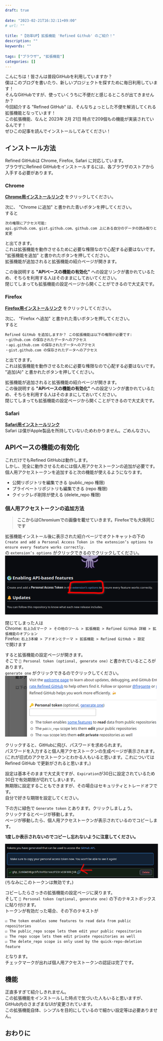 ```yaml
---
draft: true

date: "2023-02-21T16:32:11+09:00"
# url: ""

title: "【効率UP】拡張機能 'Refined Github' のご紹介！"
description: ""
keywords: ""

tags: ["ブラウザ", "拡張機能"]
categories: []
---
```


こんにちは！皆さんは普段GitHubを利用していますか？  
僕はこのブログを書いたり、新しいプロジェクトを探すために毎日利用しています！  
そんなGitHubですが、使っていくうちに不便だと感じるところが出てきませんか？  
今回紹介する "Refined GitHub" は、そんなちょっとした不便を解消してくれる拡張機能となっています！  
この拡張機能、なんと 2023年 2月 21日 時点で209個もの機能が実装されているんです！  
ぜひこの記事を読んでインストールしてみてください！  

## インストール方法

Refined GitHubは Chrome, Firefox, Safari に対応しています。  
ブラウザにRefined GitHubをインストールするには、各ブラウザのストアから入手する必要があります。  

### Chrome

**[Chrome用インストールリンク](https://chrome.google.com/webstore/detail/refined-github/hlepfoohegkhhmjieoechaddaejaokhf)** をクリックしてください。  

次に、 "Chrome に追加" と書かれた青いボタンを押してください。  
すると  

`次の権限にアクセス可能:`  
`api.github.com、gist.github.com、github.com 上にある自分のデータの読み取りと変更`

と出てきます。  
これは拡張機能を動作させるために必要な権限なので心配する必要はないです。  
"拡張機能を追加" と書かれたボタンを押してください。  
拡張機能が追加されると拡張機能の紹介ページが開きます。  

この後説明する **"APIベースの機能の有効化"** への設定リンクが書かれているため、そちらを利用する人はそのままにしておいてください。  
閉じてしまっても拡張機能の設定ページから開くことができるので大丈夫です。  

### Firefox

**[Firefox用インストールリンク](https://addons.mozilla.org/ja/firefox/addon/refined-github-/)** をクリックしてください。  

次に、 "Firefox へ追加" と書かれた青いボタンを押してください。  
すると  

`Refined GitHub を追加しますか？ この拡張機能は以下の権限が必要です:`  
`・github.com の保存されたデータへのアクセス`  
`・api.github.com の保存されたデータへのアクセス`  
`・gist.github.com の保存されたデータへのアクセス`  

と出てきます。  
これは拡張機能を動作させるために必要な権限なので心配する必要はないです。  
"追加(A)" と書かれたボタンを押してください。  

拡張機能が追加されると拡張機能の紹介ページが開きます。  
この後説明する **"APIベースの機能の有効化"** への設定リンクが書かれているため、そちらを利用する人はそのままにしておいてください。  
閉じてしまっても拡張機能の設定ページから開くことができるので大丈夫です。  

### Safari

**[Safari用インストールリンク](https://apps.apple.com/app/id1519867270)**  
Safari は僕がApple製品を所持していないためわかりません。ごめんなさい。

## APIベースの機能の有効化

これだけでもRefined GitHubは動作します。  
しかし、完全に動作させるためには個人用アクセストークンの追加が必要です。  
個人用アクセストークンを追加すると次の機能が使えるようになります。  

* 公開リポジトリを編集できる (public_repo 権限)
* プライベートリポジトリも編集できる (repo 権限)
* クイックレポ削除が使える (delete_repo 権限)

### 個人用アクセストークンの追加方法

> **ここからはChromiumでの画像を載せていきます。Firefoxでも大体同じです**

拡張機能インストール後に表示された紹介ページでオクトキャットの下の  
`Create and add a Personal Access Token in the extension’s options to ensure every feature works correctly.`  
の `extension’s options` がクリックできるのでクリックしてください。  
![APIベースの機能有効化リンクの位置](/img/refined-github/api-feature.png)  

閉じてしまった人は  
Chrome: `右上3点マーク > その他のツール > 拡張機能 > Refined GitHub 詳細 > 拡張機能のオプション`  
Firefox: `右上3本線 > アドオンとテーマ > 拡張機能 > Refined GitHub > 設定`  
で開けます

すると拡張機能の設定ページが開きます。  
そこで `🔑 Personal token (optional, generate one)` と書かれているところがあります。  
`generate one` がクリックできるのでクリックしてください。  
![🔑 Personal token (optional, generate one)](/img/refined-github/personal-access-token.png)

クリックすると、GitHubに飛び、パスワードを求められます。  
パスワードを入力すると個人用アクセストークンの生成ページが表示されます。  
(これが旧式のアクセストークンとわかる人もいると思います。これについては Refined GitHub で更新がされると思います。)  

設定は基本そのままで大丈夫ですが、`Expiration`が30日に設定されているため30日で有効期限が切れてしまいます。  
無期限に設定することもできますが、その場合はセキュリティとトレードオフです。  
自分で好きな期限を設定してください。  

下の方に緑色で `Generate token` とあります。クリックしましょう。  
クリックするとページが移動します。  
ページが移動したら、個人用アクセストークンが表示されているのでコピーします。  

**1度しか表示されないのでコピーし忘れないように注意してください。**

![個人用アクセストークン コピー](/img/refined-github/personal-access-token-copy.png)
(ちなみにこのトークンは無効です。)  

コピーしたらさっきの拡張機能の設定ページに戻ります。  
そして `🔑 Personal token (optional, generate one)` の下のテキストボックスに貼り付けます。  
トークンが有効だった場合、その下のテキストが

`☑ The token enables some features to read data from public repositories`  
`☑ The public_repo scope lets them edit your public repositories`  
`☑ The repo scope lets them edit private repositories as well`  
`☑ The delete_repo scope is only used by the quick-repo-deletion feature`  

となります。  
チェックマークが出れば個人用アクセストークンの認証は完了です。  

## 機能

正直多すぎて紹介しきれません。  
この拡張機能をインストールした時点で気づいた人もいると思いますが、GitHub内のさまざまなUIが変更されています。  
この拡張機能自体、シンプルを目的にしているので細かい設定等は必要ありません。  

## おわりに
